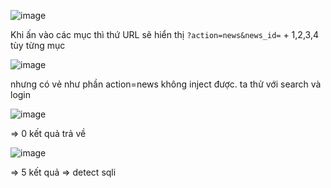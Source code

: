 ![image](https://github.com/nguyenngocdung18/RootMe/assets/134156226/e176dfb3-be52-4cc7-8651-a2672e1c2f50)

Khi ấn vào các mục thì thứ URL sẽ hiển thị ```?action=news&news_id=```  + 1,2,3,4 tùy từng mục  

![image](https://github.com/nguyenngocdung18/RootMe/assets/134156226/ea6151c5-0af2-4816-915e-42e351bc59fd)

nhưng có vẻ như phần action=news không inject được. ta thử với search và login

![image](https://github.com/nguyenngocdung18/RootMe/assets/134156226/1f3b53c4-35d9-4198-914f-e1e35cd8194e)

=> 0 kết quả trả về

![image](https://github.com/nguyenngocdung18/RootMe/assets/134156226/de1fb14b-509c-4076-831d-36e108d27c63)

=> 5 kết quả => detect sqli

